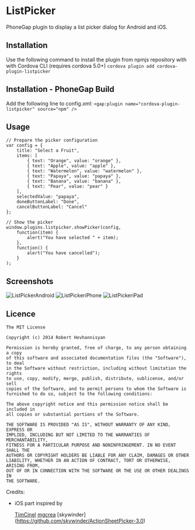 ListPicker
=============

PhoneGap plugin to display a list picker dialog for Android and iOS.

## Installation

Use the following command to install the plugin from npmjs repository with with Cordova CLI (requires cordova 5.0+)
```cordova plugin add cordova-plugin-listpicker```  

## Installation - PhoneGap Build 

Add the following line to config.xml: 
```<gap:plugin name="cordova-plugin-listpicker" source="npm" />```

## Usage

    // Prepare the picker configuration
    var config = {
        title: "Select a Fruit", 
        items: [
            { text: "Orange", value: "orange" },
            { text: "Apple", value: "apple" },
            { text: "Watermelon", value: "watermelon" },
            { text: "Papaya", value: "papaya" },
            { text: "Banana", value: "banana" },
            { text: "Pear", value: "pear" }         
        ],
        selectedValue: "papaya",
        doneButtonLabel: "Done",
        cancelButtonLabel: "Cancel"
    };
    
    // Show the picker
    window.plugins.listpicker.showPicker(config, 
        function(item) { 
            alert("You have selected " + item);
        },
        function() { 
            alert("You have cancelled");
        }
    );

## Screenshots

![ListPickerAndroid](screenshots/android.png "ListPickerAndroid")
![ListPickeriPhone](screenshots/iphone1.png "ListPickeriPhone")
![ListPickeriPad](screenshots/ipad1.png "ListPickeriPad")

## Licence

    The MIT License

    Copyright (c) 2014 Robert Hovhannisyan

    Permission is hereby granted, free of charge, to any person obtaining a copy
    of this software and associated documentation files (the "Software"), to deal
    in the Software without restriction, including without limitation the rights
    to use, copy, modify, merge, publish, distribute, sublicense, and/or sell
    copies of the Software, and to permit persons to whom the Software is
    furnished to do so, subject to the following conditions:

    The above copyright notice and this permission notice shall be included in
    all copies or substantial portions of the Software.

    THE SOFTWARE IS PROVIDED "AS IS", WITHOUT WARRANTY OF ANY KIND, EXPRESS OR
    IMPLIED, INCLUDING BUT NOT LIMITED TO THE WARRANTIES OF MERCHANTABILITY,
    FITNESS FOR A PARTICULAR PURPOSE AND NONINFRINGEMENT. IN NO EVENT SHALL THE
    AUTHORS OR COPYRIGHT HOLDERS BE LIABLE FOR ANY CLAIM, DAMAGES OR OTHER
    LIABILITY, WHETHER IN AN ACTION OF CONTRACT, TORT OR OTHERWISE, ARISING FROM,
    OUT OF OR IN CONNECTION WITH THE SOFTWARE OR THE USE OR OTHER DEALINGS IN
    THE SOFTWARE.

Credits:

* iOS part inspired by 
  
  [TimCinel](https://github.com/TimCinel/ActionSheetPicker) 
  [mgcrea](https://github.com/mgcrea/cordova-pickerview)
  [skywinder] (https://github.com/skywinder/ActionSheetPicker-3.0)
